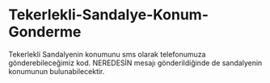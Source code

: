 # Tekerlekli-Sandalye-Konum-Gonderme
Tekerlekli Sandalyenin konumunu sms olarak telefonumuza gönderebileceğimiz kod. NEREDESİN mesajı gönderildiğinde de sandalyenin konumunun bulunabilecektir.
